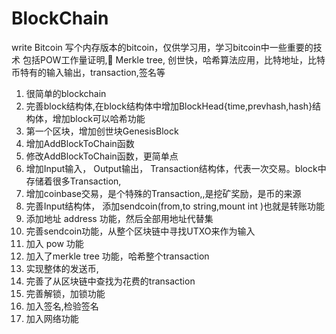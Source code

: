 # BlockChain
 write Bitcoin
 写个内存版本的bitcoin，仅供学习用，学习bitcoin中一些重要的技术
 包括POW工作量证明, Merkle tree, 创世快，哈希算法应用，比特地址，比特币特有的输入输出，transaction,签名等

1. 很简单的blockchain
2. 完善block结构体,在block结构体中增加BlockHead{time,prevhash,hash}结构体，增加block可以哈希功能
3. 第一个区块，增加创世块GenesisBlock
4. 增加AddBlockToChain函数
5. 修改AddBlockToChain函数，更简单点
6. 增加Input输入， Output输出， Transaction结构体，代表一次交易。block中存储着很多Transaction,
7. 增加coinbase交易，是个特殊的Transaction,,是挖矿奖励，是币的来源
8. 完善Input结构体， 添加sendcoin(from,to string,mount int )也就是转账功能
9. 添加地址 address 功能，然后全部用地址代替集
10. 完善sendcoin功能，从整个区块链中寻找UTXO来作为输入
11. 加入 pow 功能
12. 加入了merkle tree 功能，哈希整个transaction
13. 实现整体的发送币,
14. 完善了从区块链中查找为花费的transaction
15. 完善解锁，加锁功能
16. 加入签名,检验签名
17. 加入网络功能